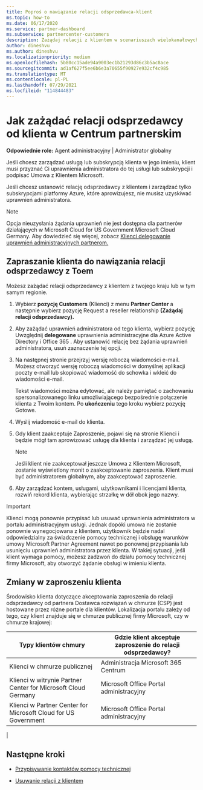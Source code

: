```yaml
---
title: Poproś o nawiązanie relacji odsprzedawca-klient
ms.topic: how-to
ms.date: 06/17/2020
ms.service: partner-dashboard
ms.subservice: partnercenter-customers
description: Zażądaj relacji z klientem w scenariuszach wielokanałowych dla wielu partnerów lub jeśli należy przywrócić delegowane uprawnienia administratora dla klienta.
author: dineshvu
ms.author: dineshvu
ms.localizationpriority: medium
ms.openlocfilehash: 5b80cc15ade94a9003ec1b21293d86c3b5ac8ace
ms.sourcegitcommit: ad1af627f5ee6b6e3a70655f90927e932cf4c985
ms.translationtype: MT
ms.contentlocale: pl-PL
ms.lasthandoff: 07/29/2021
ms.locfileid: "114844483"
---
```

# <a name="how-to-request-a-reseller-relationship-from-a-customer-in-partner-center"></a>Jak zażądać relacji odsprzedawcy od klienta w Centrum partnerskim

**Odpowiednie role:** Agent administracyjny | Administrator globalny

Jeśli chcesz zarządzać usługą lub subskrypcją klienta w jego imieniu, klient musi przyznać Ci uprawnienia administratora do tej usługi lub subskrypcji i podpisać Umowa z Klientem Microsoft.

Jeśli chcesz ustanowić relację odsprzedawcy z klientem i zarządzać tylko subskrypcjami platformy Azure, które aprowizujesz, nie musisz uzyskiwać uprawnień administratora.

>[!NOTE] 
>Opcja nieuzysłania żądania uprawnień nie jest dostępna dla partnerów działających w Microsoft Cloud for US Government Microsoft Cloud Germany. Aby dowiedzieć się więcej, zobacz [Klienci delegowanie uprawnień administracyjnych partnerom.](customers-revoke-admin-privileges.md)

## <a name="invite-a-customer-to-establish-a-reseller-relationship-with-you"></a>Zapraszanie klienta do nawiązania relacji odsprzedawcy z Toem

Możesz zażądać relacji odsprzedawcy z klientem z twojego kraju lub w tym samym regionie.

1. Wybierz **pozycję Customers** (Klienci) z menu **Partner Center** a następnie wybierz pozycję Request a reseller relationship **(Zażądaj relacji odsprzedawcy).**

2. Aby zażądać uprawnień administratora od tego klienta, wybierz pozycję Uwzględnij **delegowane** uprawnienia administracyjne dla Azure Active Directory i Office 365 . Aby ustanowić relację bez żądania uprawnień administratora, usuń zaznaczenie tej opcji.

3. Na następnej stronie przejrzyj wersję roboczą wiadomości e-mail. Możesz otworzyć wersję roboczą wiadomości w domyślnej aplikacji poczty e-mail lub skopiować wiadomość do schowka i wkleić do wiadomości e-mail.

   Tekst wiadomości można edytować, ale należy pamiętać o zachowaniu spersonalizowanego linku umożliwiającego bezpośrednie połączenie klienta z Twoim kontem. Po **ukończeniu** tego kroku wybierz pozycję Gotowe.

4. Wyślij wiadomość e-mail do klienta.

5. Gdy klient zaakceptuje Zaproszenie, pojawi się  na stronie Klienci i będzie mógł tam aprowizować usługę dla klienta i zarządzać jej usługą.

   > [!NOTE]
   > Jeśli klient nie zaakceptował jeszcze Umowa z Klientem Microsoft, zostanie wyświetlony monit o zaakceptowanie zaproszenia. Klient musi być administratorem globalnym, aby zaakceptować zaproszenie.

6. Aby zarządzać kontem, usługami, użytkownikami i licencjami klienta, rozwiń rekord klienta, wybierając strzałkę w dół obok jego nazwy.

> [!IMPORTANT]  
> Klienci mogą ponownie przypisać lub usuwać uprawnienia administratora w portalu administracyjnym usługi. Jednak dopóki umowa nie zostanie ponownie wynegocjowana z klientem, użytkownik będzie nadal odpowiedzialny za świadczenie pomocy technicznej i obsługę warunków umowy Microsoft Partner Agreement nawet po ponownej przypisania lub usunięciu uprawnień administratora przez klienta. W takiej sytuacji, jeśli klient wymaga pomocy, możesz zadzwoń do działu pomocy technicznej firmy Microsoft, aby otworzyć żądanie obsługi w imieniu klienta.

## <a name="changes-to-the-customer-invitation-experience"></a>Zmiany w zaproszeniu klienta

Środowisko klienta dotyczące akceptowania zaproszenia do relacji odsprzedawcy od partnera Dostawca rozwiązań w chmurze (CSP) jest hostowane przez różne portale dla klientów. Lokalizacja portalu zależy od tego, czy klient znajduje się w chmurze publicznej firmy Microsoft, czy w chmurze krajowej:

|Typy klientów chmury  | Gdzie klient akceptuje zaproszenie do relacji odsprzedawcy? |
|---------|---------
| Klienci w chmurze publicznej | Administracja Microsoft 365 Centrum |
| Klienci w witrynie Partner Center for Microsoft Cloud Germany | Microsoft Office Portal administracyjny |
| Klienci w Partner Center for Microsoft Cloud for US Government | Microsoft Office Portal administracyjny |
|

## <a name="next-steps"></a>Następne kroki

- [Przypisywanie kontaktów pomocy technicznej](assign-support-contacts.md)

- [Usuwanie relacji z klientem](remove-a-relationship.md)
